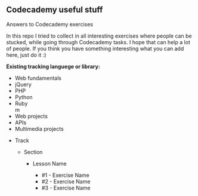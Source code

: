 </head>

<h2>Codecademy useful stuff</h2>

Answers to Codecademy exercises

In this repo I tried to collect in all interesting exercises where people can be stucked, while going through Codecademy tasks.
I hope that can help a lot of people. If you think you have something interesting what you can add here, just do it :)


<strong>Existing tracking languege or library:</strong>
<ul>
<li>Web fundamentals</li>
<li>jQuery</li>
<li>PHP</li>
<li>Python</li>
<li>Ruby</li>m
<li>Web projects</li>
<li>APIs</li>
<li>Multimedia projects</li>
</ul>

<div class="tree" id="first">
<ul>
    <li>Track
    <div class="tree">
        <ul>
        <li>Section
        <div class="tree">
            <ul>
                <li>Lesson Name
                <div class="tree">
                    <ul>
                        <li>#1 - Exercise Name</li>
                        <li>#2 - Exercise Name</li>
                        <li>#3 - Exercise Name</li>
                        </ul>
                        </div>
        </li>
        </ul>
        </div>
    </li>
    </ul>
    </div>
</li>
</ul>
</div>

